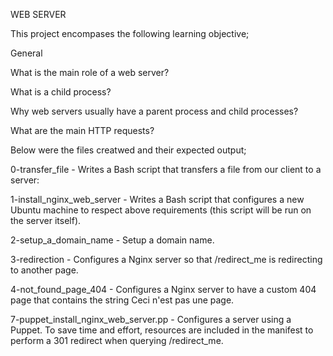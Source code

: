 WEB SERVER

This project encompases the following learning objective;

General

What is the main role of a web server?

What is a child process?

Why web servers usually have a parent process and child processes?

What are the main HTTP requests?


Below were the files creatwed and their expected output;

0-transfer_file - Writes a Bash script that transfers a file from our client to a server:

1-install_nginx_web_server - Writes a Bash script that configures a new Ubuntu machine to respect above requirements (this script will be run on the server itself).

2-setup_a_domain_name - Setup a domain name.

3-redirection - Configures a Nginx server so that /redirect_me is redirecting to another page.

4-not_found_page_404 - Configures a Nginx server to have a custom 404 page that contains the string Ceci n'est pas une page.

7-puppet_install_nginx_web_server.pp - Configures a server using a Puppet. To save time and effort, resources are included in the manifest to perform a 301 redirect when querying /redirect_me.


